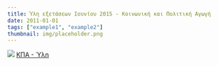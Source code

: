 ```yaml
---
title: Ύλη εξετάσεων Ιουνίου 2015 - Κοινωνική και Πολιτική Αγωγή
date: 2011-01-01
tags: ["example1", "example2"]
thumbnail: img/placeholder.png
---
```

![](http://4.bp.blogspot.com/-fGrKkKxUVAI/VT9M1MqOYPI/AAAAAAAAAWc/EHsq7A1UJPY/s1600/%CE%BA%CF%80%CE%B1.jpg) 
[ΚΠΑ - Ύλη](https://drive.google.com/open?id=0BymwTTWt26-jYnViQ0lTb1oxb0U&authuser=0)
